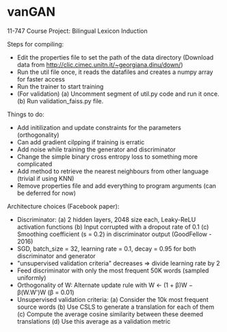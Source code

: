 # vanGAN
11-747 Course Project: Bilingual Lexicon Induction

Steps for compiling:
- Edit the properties file to set the path of the data directory (Download data from http://clic.cimec.unitn.it/~georgiana.dinu/down/)
- Run the util file once, it reads the datafiles and creates a numpy array for faster access
- Run the trainer to start training
- (For validation) (a) Uncomment segment of util.py code and run it once. (b) Run validation_faiss.py file.

Things to do:
- Add initilization and update constraints for the parameters (orthogonality)
- Can add gradient cilpping if training is erratic
- Add noise while training the generator and discriminator
- Change the simple binary cross entropy loss to something more complicated
- Add method to retrieve the nearest neighbours from other language (trivial if using KNN)
- Remove properties file and add everything to program arguments (can be deferred for now)

Architecture choices (Facebook paper):
- Discriminator:
    (a) 2 hidden layers, 2048 size each, Leaky-ReLU activation functions
    (b) Input corrupted with a dropout rate of 0.1
    (c) Smoothing coefficient (s = 0.2) in discriminator output (GoodFellow - 2016)
- SGD, batch_size = 32, learning rate = 0.1, decay = 0.95 for both discriminator and generator
- "unsupervised validation criteria" decreases => divide learning rate by 2
- Feed discriminator with only the most frequent 50K words (sampled uniformly)
- Orthogonality of W: Alternate update rule with W ← (1 + β)W − β(W.W')W (β = 0.01)
- Unsupervised validation criteria:
    (a) Consider the 10k most frequent source words
    (b) Use CSLS to generate a translation for each of them
    (c) Compute the average cosine similarity between these deemed translations
    (d) Use this average as a validation metric

